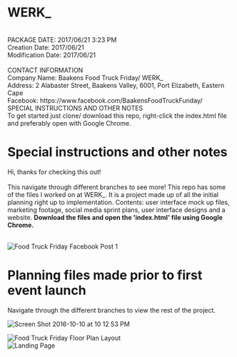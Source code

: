 # WERK_  
</br>
PACKAGE DATE: 2017/06/21 3:23 PM </br>
Creation Date: 2017/06/21 </br>
Modification Date: 2017/06/21 </br>
</br>
CONTACT INFORMATION</br>
Company Name: Baakens Food Truck Friday/ WERK_ </br>
Address: 2 Alabaster Street, Baakens Valley, 6001, Port Elizabeth, Eastern Cape </br>
Facebook: https://www.facebook.com/BaakensFoodTruckFunday/
</br>
SPECIAL INSTRUCTIONS AND OTHER NOTES</br>
To get started just clone/ download this repo, right-click the index.html file and preferably open with Google Chrome.
</br>
<h1>Special instructions and other notes</h1>
Hi, thanks for checking this out! </br>
</br>
This navigate through different branches to see more! This repo has some of the files I worked on at WERK_. It is a project made up of all the initial planning right up to implementation. Contents: user interface mock up files, marketing footage, social media sprint plans, user interface designs and a website. 
<b>Download the files and open the 'index.html' file using Google Chrome.</b> 
</br> </br>

![Food Truck Friday Facebook Post 1](https://user-images.githubusercontent.com/26520289/61290757-ee054300-a7cc-11e9-8487-6f2e441f111c.jpg)

<h1>Planning files made prior to first event launch </h1>
  
Navigate through the different branches to view the rest of the project. 
</br>

![Screen Shot 2016-10-10 at 10 12 53 PM](https://user-images.githubusercontent.com/26520289/61289537-d5dff480-a7c9-11e9-88fb-4ed0a895972f.png)

![Food Truck Friday Floor Plan Layout](https://user-images.githubusercontent.com/26520289/61288773-1fc7db00-a7c8-11e9-96ee-bca6449da658.jpg)
</br>
![Landing Page](https://user-images.githubusercontent.com/26520289/61291590-37ef2880-a7cf-11e9-9910-8b88c6ea8ea7.png)
